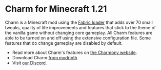 # Charm for Minecraft 1.21

Charm is a Minecraft mod using the [Fabric loader](https://fabricmc.net/) that adds over 70 small tweaks, quality of life improvements and features that stick to the theme of the vanilla game without changing core gameplay.
All Charm features are able to be turned on and off using the extensive configuration file. Some features that do change gameplay are disabled by default.

- Read more about Charm's features on [the Charmony website](https://charmony.work).
- Download Charm [from modrinth](https://modrinth.com/mod/charm/versions#all-versions).
- Visit [our Discord](https://discord.gg/3CVxPZUMDX).
